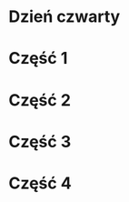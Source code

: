 <!SLIDE title-slide transition=fade>

# Dzień czwarty #

<!SLIDE title-slide transition=fade>

# Część 1 #

<!SLIDE title-slide transition=fade>

# Część 2 #

<!SLIDE title-slide transition=fade>

# Część 3 #

<!SLIDE title-slide transition=fade>

# Część 4 #
